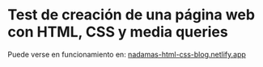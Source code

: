 # Test de creación de una página web con HTML, CSS y media queries

Puede verse en funcionamiento en:
[nadamas-html-css-blog.netlify.app](hhttps://nadamas-html-css-blog.netlify.app/)
